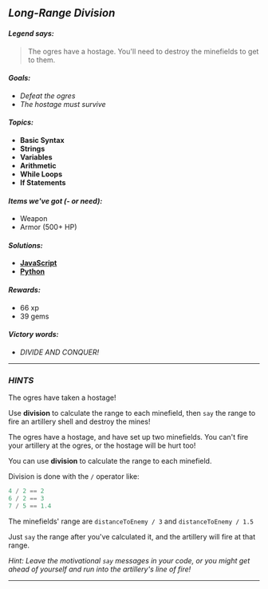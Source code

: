 ## _Long-Range Division_

#### _Legend says:_
> The ogres have a hostage. You'll need to destroy the minefields to get to them.

#### _Goals:_
+ _Defeat the ogres_
+ _The hostage must survive_

#### _Topics:_
+ **Basic Syntax**
+ **Strings**
+ **Variables**
+ **Arithmetic**
+ **While Loops**
+ **If Statements**

#### _Items we've got (- or need):_
+ Weapon
+ Armor (500+ HP)

#### _Solutions:_
+ **[JavaScript](longRangeDiv.js)**
+ **[Python](long_range_div.py)**

#### _Rewards:_
+ 66 xp
+ 39 gems

#### _Victory words:_
+ _DIVIDE AND CONQUER!_

___

### _HINTS_

The ogres have taken a hostage!

Use **division** to calculate the range to each minefield, then `say` the range to fire an artillery shell and destroy the mines!

The ogres have a hostage, and have set up two minefields. You can't fire your artillery at the ogres, or the hostage will be hurt too!

You can use **division** to calculate the range to each minefield.

Division is done with the `/` operator like:

```python
4 / 2 == 2
6 / 2 == 3
7 / 5 == 1.4
```

The minefields' range are `distanceToEnemy / 3` and `distanceToEnemy / 1.5`

Just `say` the range after you've calculated it, and the artillery will fire at that range.

_Hint:  Leave the motivational `say` messages in your code, or you might get ahead of yourself and run into the artillery's line of fire!_

___
